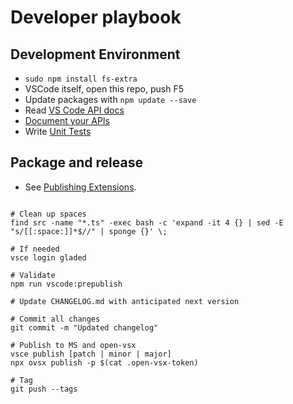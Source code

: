 # Developer playbook

## Development Environment
* `sudo npm install fs-extra`
* VSCode itself, open this repo, push F5
* Update packages with `npm update --save`
* Read [VS Code API docs](https://code.visualstudio.com/api/references/vscode-api)
* [Document your APIs](https://typedoc.org/guides/doccomments/)
* Write [Unit Tests](https://code.visualstudio.com/api/working-with-extensions/testing-extension)

## Package and release

* See [Publishing Extensions](https://code.visualstudio.com/api/working-with-extensions/publishing-extension).

```

# Clean up spaces
find src -name "*.ts" -exec bash -c 'expand -it 4 {} | sed -E "s/[[:space:]]*$//" | sponge {}' \;

# If needed
vsce login gladed         

# Validate
npm run vscode:prepublish  

# Update CHANGELOG.md with anticipated next version

# Commit all changes
git commit -m "Updated changelog"

# Publish to MS and open-vsx
vsce publish [patch | minor | major]
npx ovsx publish -p $(cat .open-vsx-token)

# Tag
git push --tags
```
